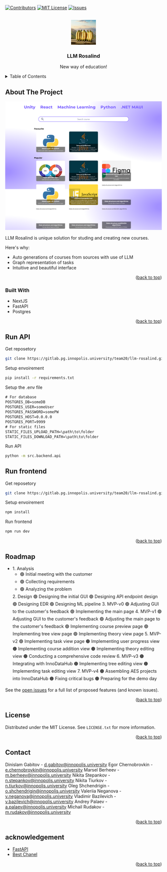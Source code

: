 <a id="readme-top"></a>

<!-- PROJECT SHIELDS -->
[![Contributors][contributors-shield]][contributors-url]
[![MIT License][license-shield]][license-url]
[![Issues][issues-shield]][issues-url]

<!-- PROJECT LOGO -->
<br />
<div align="center">
  <a href="https://gitlab.pg.innopolis.university/team20/llm-rosalind">
    <img src="images/logo.jfif" alt="Logo" width="80" height="80">
  </a>

  <h3 align="center">LLM Rosalind</h3>

  <p align="center">
    New way of education!
  </p>
</div>



<!-- TABLE OF CONTENTS -->
<details>
  <summary>Table of Contents</summary>
  <ol>
    <li>
      <a href="#about-the-project">About The Project</a>
      <ul>
        <li><a href="#built-with">Built With</a></li>
      </ul>
    </li>
    <li>
      <a href="#getting-started">Getting Started</a>
      <ul>
        <li><a href="#prerequisites">Run API</a></li>
        <li><a href="#installation">Run frontend</a></li>
      </ul>
    </li>
    <li><a href="#roadmap">Roadmap</a></li>
    <li><a href="#contributing">Contributing</a></li>
    <li><a href="#license">License</a></li>
    <li><a href="#contact">Contact</a></li>
    <li><a href="#acknowledgments">Acknowledgments</a></li>
  </ol>
</details>



<!-- ABOUT THE PROJECT -->
## About The Project

![LLM Rosalind Screen Shot][product_screenshot]

LLM Rosalind is unique solution for studing and creating new courses. 

Here's why:
* Auto generations of courses from sources with use of LLM
* Graph representation of tasks
* Intuitive and beautiful interface

<p align="right">(<a href="#readme-top">back to top</a>)</p>



### Built With

* NextJS
* FastAPI
* Postgres


<p align="right">(<a href="#readme-top">back to top</a>)</p>



## Run API
Get reposetory
```sh
git clone https://gitlab.pg.innopolis.university/team20/llm-rosalind.git -branch feature_refactor_backend
```
Setup envoirement
```sh
pip install -r requirements.txt
```
Setup the .env file
```
# For database
POSTGRES_DB=someDB
POSTGRES_USER=someUser
POSTGRES_PASSWORD=somePW
POSTGRES_HOST=0.0.0.0
POSTGRES_PORT=9999
# For static files
STATIC_FILES_UPLOAD_PATH=\path\to\folder
STATIC_FILES_DOWNLOAD_PATH=\path\to\folder
```
Run API
```sh
python -m src.backend.api
```
## Run frontend
Get reposetory
```sh
git clone https://gitlab.pg.innopolis.university/team20/llm-rosalind.git -branch feature/main-page
```
Setup envoirement
```sh
npm install
```
Run frontend
```sh
npm run dev
```


<p align="right">(<a href="#readme-top">back to top</a>)</p>

<!-- ROADMAP -->
## Roadmap

<ul>
<li>1. Analysis
  <ul>
  <li>🟢 Initial meeting with the customer</li>
  <li>🟢 Collecting requirements</li>
  <li>🟢 Analyzing the problem</li>
  </ul>
</li>
2. Design 
 🟢 Designing the initial GUI
 🟢 Designing API endpoint design
 🟢 Designing EDR
 🟢 Designing ML pipeline
3. MVP-v0 
 🟢 Adjusting GUI to the customer's feedback
 🟢 Implementing the main page
4. MVP-v1 
 🟢 Adjusting GUI to the customer's feedback
 🟢 Adjusting the main page to the customer's feedback
 🟢 Implementing course preview page
 🟢 Implementing tree view page
 🟢 Implementing theory view page
5. MVP-v2
 🟢 Implementing task view page
 🟠 Implementing user progress view
 🟠 Implementing course addition view
 🟠 Implementing theory editing view
 🟠 Conducting a comprehensive code review
6. MVP-v3
 🟠 Integrating with InnoDataHub
 🟠 Implementing tree editing view
 🟠 Implementing task editing view
7. MVP-v4 
 🟠 Assembling AES projects into InnoDataHub
 🟠 Fixing critical bugs
 🟠 Preparing for the demo day
</ul>

See the [open issues](https://gitlab.pg.innopolis.university/team20/llm-rosalind/-/issues) for a full list of proposed features (and known issues).

<p align="right">(<a href="#readme-top">back to top</a>)</p>


<!-- LICENSE -->
## License

Distributed under the MIT License. See `LICENSE.txt` for more information.

<p align="right">(<a href="#readme-top">back to top</a>)</p>



<!-- CONTACT -->
## Contact
Dinislam Gabitov - d.gabitov@innopolis.university
Egor Chernobrovkin - e.chernobrovkin@innopolis.university
Marsel Berheev - m.berheev@innopolis.university
Nikita Stepankov - n.stepankov@innopolis.university
Nikita Tiurkov - n.tiurkov@innopolis.university
Oleg Shchendrigin - o.shchendrigin@innopolis.university
Valeriia Neganova - v.neganova@innopolis.university
Vladimir Bazilevich - v.bazilevich@innopolis.university
Andrey Palaev - a.palaev@innopolis.university
Michail Rudakov - m.rudakov@innopolis.university

<p align="right">(<a href="#readme-top">back to top</a>)</p>



<!-- ACKNOWLEDGMENTS -->
## acknowledgement

* [FastAPI](https://fastapi.tiangolo.com)
* [Best Chanel](https://www.youtube.com/watch?v=xvFZjo5PgG0)

<p align="right">(<a href="#readme-top">back to top</a>)</p>


<!-- MARKDOWN LINKS & IMAGES -->
[license-url]: LICENSE.md
[contributors-url]: https://gitlab.pg.innopolis.university/team20/llm-rosalind/-/graphs/feature_refactor_backend?ref_type=heads
[product_screenshot]: images/llmrosalind.png
[license-shield]: https://img.shields.io/badge/License-MIT-blue?style=flat
[issues-shield]: https://img.shields.io/badge/Issues-20-orange?style=flat
[issues-url]: https://gitlab.pg.innopolis.university/team20/llm-rosalind/-/issues
[contributors-shield]: https://img.shields.io/badge/Contrbutors-10-green?style=flat&link=https%3A%2F%2Fgitlab.pg.innopolis.university%2Fteam20%2Fllm-rosalind


